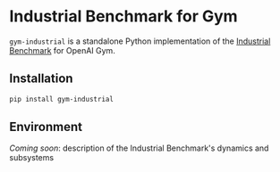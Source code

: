 # Industrial Benchmark for Gym

`gym-industrial` is a standalone Python implementation of the [Industrial Benchmark](https://github.com/siemens/industrialbenchmark) for OpenAI Gym.

## Installation

```bash
pip install gym-industrial
```

## Environment

*Coming soon*: description of the Industrial Benchmark's dynamics and subsystems